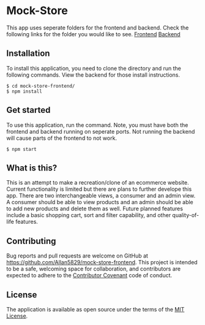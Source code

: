 # Mock-Store

This app uses seperate folders for the frontend and backend.
Check the following links for the folder you would like to see.
[Frontend](https://github.com/Allan5829/mock-store-frontend)
[Backend](https://github.com/Allan5829/mock-store-backend)

## Installation

To install this application, you need to clone the directory and run the following commands.
View the backend for those install instructions.

    $ cd mock-store-frontend/
    $ npm install

## Get started

To use this application, run the command. 
Note, you must have both the frontend and backend running on seperate ports.
Not running the backend will cause parts of the frontend to not work.

    $ npm start
    
## What is this?

This is an attempt to make a recreation/clone of an ecommerce website. Current functionality is limited but there are plans to further develope this app. There are two interchangeable views, a consumer and an admin view. A consumer should be able to view products and an admin should be able to add new products and delete them as well. Future planned features include a basic shopping cart, sort and filter capability, and other quality-of-life features.
    
## Contributing

Bug reports and pull requests are welcome on GitHub at https://github.com/Allan5829/mock-store-frontend. This project is intended to be a safe, welcoming space for collaboration, and contributors are expected to adhere to the [Contributor Covenant](http://contributor-covenant.org) code of conduct.

## License

The application is available as open source under the terms of the [MIT License](https://opensource.org/licenses/MIT).